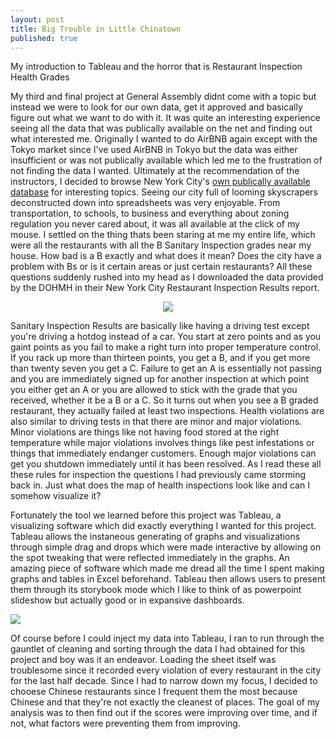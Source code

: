 ```yaml
---
layout: post
title: Big Trouble in Little Chinatown
published: true
---
```


My introduction to Tableau and the horror that is Restaurant Inspection Health Grades

My third and final project at General Assembly didnt come with a topic but instead we were to look for our own data, get it approved and basically figure out what we want to do with it. It was quite an interesting experience seeing all the data that was publically available on the net and finding out what interested me. Originally I wanted to do AirBNB again except with the Tokyo market since I've used AirBNB in Tokyo but the data was either insufficient or was not publically available which led me to the frustration of not finding the data I wanted. Ultimately at the recommendation of the instructors, I decided to browse New York City's [own publically available database](https://opendata.cityofnewyork.us/) for interesting topics. Seeing our city full of looming skyscrapers deconstructed down into spreadsheets was very enjoyable. From transportation, to schools, to business and everything about zoning regulation you never cared about, it was all available at the click of my mouse. I settled on the thing thats been staring at me my entire life, which were all the restaurants with all the B Sanitary Inspection grades near my house. How bad is a B exactly and what does it mean? Does the city have a problem with Bs or is it certain areas or just certain restaurants? All these questions suddenly rushed into my head as I downloaded the data provided by the DOHMH in their New York City Restaurant Inspection Results report.

<p align="center">
<img src="http://newyork.seriouseats.com/images/20100728sanitation.jpg"/>
</p>

Sanitary Inspection Results are basically like having a driving test except you're driving a hotdog instead of a car. You start at zero points and as you gaint points as you fail to make a right turn into proper temperature control. If you rack up more than thirteen points, you get a B, and if you get more than twenty seven you get a C. Failure to get an A is essentially not passing and you are immediately signed up for another inspection at which point you either get an A or you are allowed to stick with the grade that you received, whether it be a B or a C. So it turns out when you see a B graded restaurant, they actually failed at least two inspections. Health violations are also similar to driving tests in that there are minor and major violations. Minor violations are things like not having food stored at the right temperature while major violations involves things like pest infestations or things that immediately endanger customers. Enough major violations can get you shutdown immediately until it has been resolved. As I read these all these rules for inspection the questions I had previously came storming back in. Just what does the map of health inspections look like and can I somehow visualize it?

Fortunately the tool we learned before this project was Tableau, a visualizing software which did exactly everything I wanted for this project. Tableau allows the instaneous generating of graphs and visualizations through simple drag and drops which were made interactive by allowing on the spot tweaking that were reflected immediately in the graphs. An amazing piece of software which made me dread all the time I spent making graphs and tables in Excel beforehand. Tableau then allows users to present them through its storybook mode which I like to think of as powerpoint slideshow but actually good or in expansive dashboards.

<img src="http://i.imgur.com/CAMqP3B.jpg">

Of course before I could inject my data into Tableau, I ran to run through the gauntlet of cleaning and sorting through the data I had obtained for this project and boy was it an endeavor. Loading the sheet itself was troublesome since it recorded every violation of every restaurant in the city for the last half decade. Since I had to narrow down my focus, I decided to chooese Chinese restaurants since I frequent them the most because Chinese and that they're not exactly the cleanest of places. The goal of my analysis was to then find out if the scores were improving over time, and if not, what factors were preventing them from improving.


